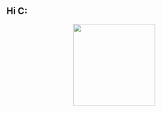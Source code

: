 ## Hi C:

<p align="center">
  <img width="192" height="192" src="https://user-images.githubusercontent.com/79518089/141609256-ddcafafa-dca0-4cc3-b203-008e441ae2a2.gif">
</p>
